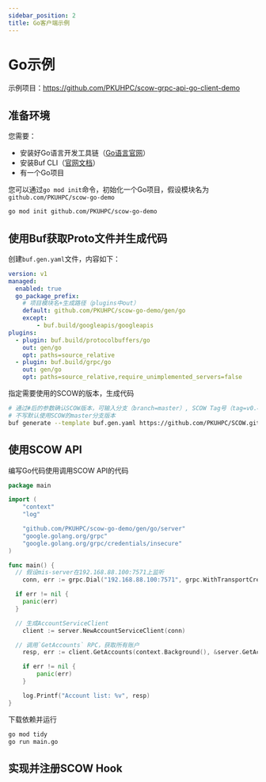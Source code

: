 ```yaml
---
sidebar_position: 2
title: Go客户端示例
---
```


# Go示例

示例项目：https://github.com/PKUHPC/scow-grpc-api-go-client-demo

## 准备环境

您需要：

- 安装好Go语言开发工具链（[Go语言官网](https://go.dev/)）
- 安装Buf CLI（[官网文档](https://buf.build/docs/installation/)）
- 有一个Go项目

您可以通过`go mod init`命令，初始化一个Go项目，假设模块名为`github.com/PKUHPC/scow-go-demo`
  
```bash
go mod init github.com/PKUHPC/scow-go-demo
```

## 使用Buf获取Proto文件并生成代码

创建`buf.gen.yaml`文件，内容如下：

```yaml title="buf.gen.yaml"
version: v1
managed:
  enabled: true
  go_package_prefix:
    # 项目模块名+生成路径（plugins中out）
    default: github.com/PKUHPC/scow-go-demo/gen/go
    except:
        - buf.build/googleapis/googleapis
plugins:
  - plugin: buf.build/protocolbuffers/go
    out: gen/go
    opt: paths=source_relative
  - plugin: buf.build/grpc/go
    out: gen/go
    opt: paths=source_relative,require_unimplemented_servers=false

```

指定需要使用的SCOW的版本，生成代码

```bash
# 通过#后的参数确认SCOW版本，可输入分支（branch=master）, SCOW Tag号（tag=v0.4.0）
# 不写默认使用SCOW的master分支版本
buf generate --template buf.gen.yaml https://github.com/PKUHPC/SCOW.git#subdir=protos,branch=master
```

## 使用SCOW API

编写Go代码使用调用SCOW API的代码

```go title="api-client.go"
package main

import (
	"context"
	"log"

	"github.com/PKUHPC/scow-go-demo/gen/go/server"
	"google.golang.org/grpc"
	"google.golang.org/grpc/credentials/insecure"
)

func main() {
  // 假设mis-server在192.168.88.100:7571上监听
	conn, err := grpc.Dial("192.168.88.100:7571", grpc.WithTransportCredentials(insecure.NewCredentials()))

  if err != nil {
    panic(err)
  }

  // 生成AccountServiceClient
	client := server.NewAccountServiceClient(conn)

  // 调用`GetAccounts` RPC，获取所有账户
	resp, err := client.GetAccounts(context.Background(), &server.GetAccountsRequest{})

	if err != nil {
		panic(err)
	}

	log.Printf("Account list: %v", resp)
}
```

下载依赖并运行

```bash
go mod tidy
go run main.go
```

## 实现并注册SCOW Hook


